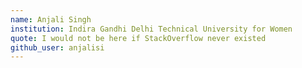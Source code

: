 ```yaml
---
name: Anjali Singh
institution: Indira Gandhi Delhi Technical University for Women
quote: I would not be here if StackOverflow never existed
github_user: anjalisi
---
```

